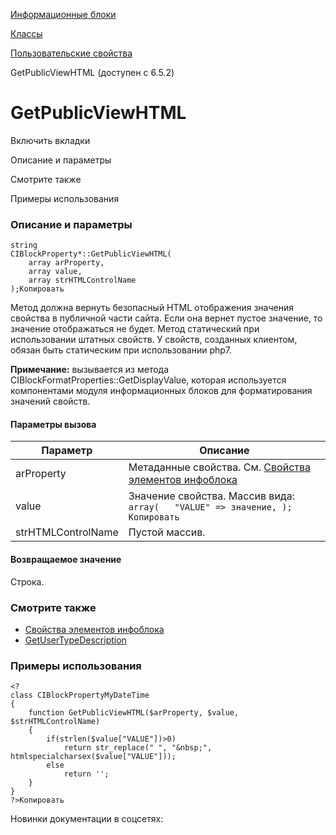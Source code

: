 [Информационные блоки](/api_help/iblock/index.php)

[Классы](/api_help/iblock/classes/index.php)

[Пользовательские свойства](/api_help/iblock/classes/user_properties/index.php)

GetPublicViewHTML (доступен с 6.5.2)

GetPublicViewHTML
=================

Включить вкладки

Описание и параметры

Смотрите также

Примеры использования

### Описание и параметры

```
string
CIBlockProperty*::GetPublicViewHTML(
	array arProperty,
	array value,
	array strHTMLControlName
);Копировать
```

Метод должна вернуть безопасный HTML отображения значения свойства в публичной части сайта. Если она вернет пустое значение, то значение отображаться не будет. Метод статический при использовании штатных свойств. У свойств, созданных клиентом, обязан быть статическим при использовании php7.

**Примечание:** вызывается из метода CIBlockFormatProperties::GetDisplayValue, которая используется компонентами модуля информационных блоков для форматирования значений свойств.

#### Параметры вызова

| Параметр | Описание |
| --- | --- |
| arProperty | Метаданные свойства. См. [Свойства элементов инфоблока](/api_help/iblock/fields.php#fproperty) |
| value | Значение свойства. Массив вида:  ``` array( 	"VALUE" => значение, ); Копировать ``` |
| strHTMLControlName | Пустой массив. |

#### Возвращаемое значение

Строка.

### Смотрите также

* [Свойства элементов инфоблока](/api_help/iblock/fields.php#fproperty)
* [GetUserTypeDescription](/api_help/iblock/classes/user_properties/GetUserTypeDescription.php)

### Примеры использования

```
<?
class CIBlockPropertyMyDateTime
{
	function GetPublicViewHTML($arProperty, $value, $strHTMLControlName)
	{
		if(strlen($value["VALUE"])>0)
			return str_replace(" ", "&nbsp;", htmlspecialcharsex($value["VALUE"]));
		else
			return '';
	}
}
?>Копировать
```

Новинки документации в соцсетях: